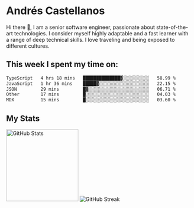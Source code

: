 # Andrés Castellanos

Hi there 👋, I am a senior software engineer, passionate about state-of-the-art technologies. I consider myself highly adaptable and a fast learner with a range of deep technical skills. I love traveling and being exposed to different cultures.

## This week I spent my time on:

<!--START_SECTION:waka-->

```txt
TypeScript   4 hrs 18 mins   ██████████████▓░░░░░░░░░░   58.99 %
JavaScript   1 hr 36 mins    █████▓░░░░░░░░░░░░░░░░░░░   22.15 %
JSON         29 mins         █▓░░░░░░░░░░░░░░░░░░░░░░░   06.71 %
Other        17 mins         █░░░░░░░░░░░░░░░░░░░░░░░░   04.03 %
MDX          15 mins         █░░░░░░░░░░░░░░░░░░░░░░░░   03.60 %
```

<!--END_SECTION:waka-->

## My Stats

<img height="195" src="https://github-readme-stats.vercel.app/api?username=andrescv&show_icons=true&theme=onedark&hide_border=true&card_width=495" alt="GitHub Stats" />

<img src="https://streak-stats.demolab.com?user=andrescv&theme=one-dark-pro&hide_border=true" alt="GitHub Streak" />
